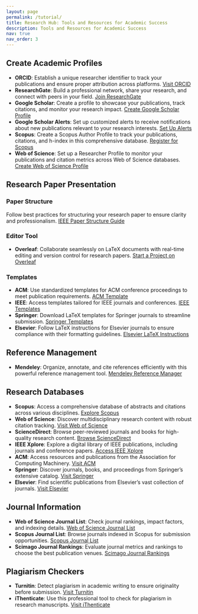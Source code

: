 ```yaml
---
layout: page
permalink: /tutorial/
title: Research Hub: Tools and Resources for Academic Success
description: Tools and Resources for Academic Success
nav: true
nav_order: 3
---
```

## Create Academic Profiles
- **ORCID**: Establish a unique researcher identifier to track your publications and ensure proper attribution across platforms. [Visit ORCID](https://orcid.org/)
- **ResearchGate**: Build a professional network, share your research, and connect with peers in your field. [Join ResearchGate](https://www.researchgate.net/)
- **Google Scholar**: Create a profile to showcase your publications, track citations, and monitor your research impact. [Create Google Scholar Profile](https://scholar.google.com/schhp?hl=en)
- **Google Scholar Alerts**: Set up customized alerts to receive notifications about new publications relevant to your research interests. [Set Up Alerts](https://scholar.google.com/scholar_alerts?view_op=list_alerts&hl=en)
- **Scopus**: Create a Scopus Author Profile to track your publications, citations, and h-index in this comprehensive database. [Register for Scopus](https://www.scopus.com/authid/register.uri)
- **Web of Science**: Set up a Researcher Profile to monitor your publications and citation metrics across Web of Science databases. [Create Web of Science Profile](https://www.webofscience.com/wos/author/register)

## Research Paper Presentation
### Paper Structure
Follow best practices for structuring your research paper to ensure clarity and professionalism. [IEEE Paper Structure Guide](https://conferences.ieeeauthorcenter.ieee.org/write-your-paper/structure-your-paper/)

### Editor Tool
- **Overleaf**: Collaborate seamlessly on LaTeX documents with real-time editing and version control for research papers. [Start a Project on Overleaf](https://www.overleaf.com/project)

### Templates
- **ACM**: Use standardized templates for ACM conference proceedings to meet publication requirements. [ACM Template](https://www.acm.org/publications/proceedings-template)
- **IEEE**: Access templates tailored for IEEE journals and conferences. [IEEE Templates](https://www.ieee.org/conferences/publishing/templates.html)
- **Springer**: Download LaTeX templates for Springer journals to streamline submission. [Springer Templates](https://preview.springer.com/gp/livingreviews/latex-templates)
- **Elsevier**: Follow LaTeX instructions for Elsevier journals to ensure compliance with their formatting guidelines. [Elsevier LaTeX Instructions](https://www.elsevier.com/authors/policies-and-guidelines/latex-instructions)

## Reference Management
- **Mendeley**: Organize, annotate, and cite references efficiently with this powerful reference management tool. [Mendeley Reference Manager](https://www.mendeley.com/reference-manager/)

## Research Databases
- **Scopus**: Access a comprehensive database of abstracts and citations across various disciplines. [Explore Scopus](https://www.scopus.com/)
- **Web of Science**: Discover multidisciplinary research content with robust citation tracking. [Visit Web of Science](https://www.webofscience.com/)
- **ScienceDirect**: Browse peer-reviewed journals and books for high-quality research content. [Browse ScienceDirect](https://www.sciencedirect.com/)
- **IEEE Xplore**: Explore a digital library of IEEE publications, including journals and conference papers. [Access IEEE Xplore](https://ieeexplore.ieee.org/)
- **ACM**: Access resources and publications from the Association for Computing Machinery. [Visit ACM](https://www.acm.org/)
- **Springer**: Discover journals, books, and proceedings from Springer’s extensive catalog. [Visit Springer](https://www.springer.com/)
- **Elsevier**: Find scientific publications from Elsevier’s vast collection of journals. [Visit Elsevier](https://www.elsevier.com/)

## Journal Information
- **Web of Science Journal List**: Check journal rankings, impact factors, and indexing details. [Web of Science Journal List](https://mjl.clarivate.com/home)
- **Scopus Journal List**: Browse journals indexed in Scopus for submission opportunities. [Scopus Journal List](https://www.scopus.com/home.uri)
- **Scimago Journal Rankings**: Evaluate journal metrics and rankings to choose the best publication venues. [Scimago Journal Rankings](https://www.scimagojr.com/)

## Plagiarism Checkers
- **Turnitin**: Detect plagiarism in academic writing to ensure originality before submission. [Visit Turnitin](https://www.turnitin.com/)
- **iThenticate**: Use this professional tool to check for plagiarism in research manuscripts. [Visit iThenticate](https://www.ithenticate.com/)